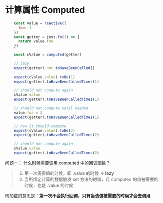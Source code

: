 # 计算属性 Computed

~~~js
    const value = reactive({
      foo: 1
    })
    const getter = jest.fn(() => {
      return value.foo
    })

    const cValue = computed(getter)

    // lazy
    expect(getter).not.toHaveBeenCalled()
  
    expect(cValue.value).toBe(1)
    expect(getter).toHaveBeenCalledTimes(1)

    // should not compute again
    cValue.value
    expect(getter).toHaveBeenCalledTimes(1)

    // should not compute until needed
    value.foo = 2
    expect(getter).toHaveBeenCalledTimes(1)

    // now it should compute
    expect(cValue.value).toBe(2)
    expect(getter).toHaveBeenCalledTimes(2)

    // should not compute again
    cValue.value
    expect(getter).toHaveBeenCalledTimes(2) 
~~~

问题一： 什么时候需要调用 computed 中的回调函数？
>
> 1. 第一次需要值的时候，即 .value 的时候 => **lazy**
> 2. 当所绑定计算的数据触发 set 方法的时候，且 computed 的值被需要的时候，也是 .value 的时候

懒加载的意思是：**第一次不会执行回调，只有当该值被需要的时候才会去调用**
